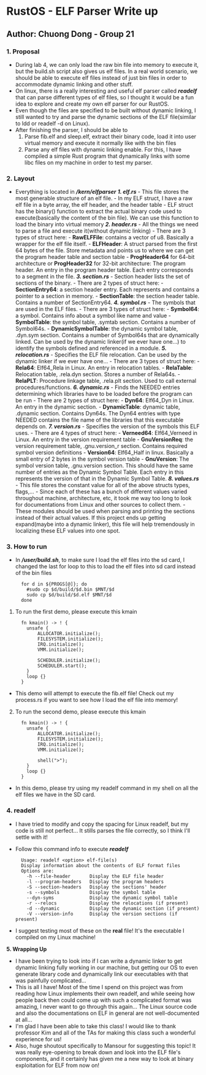# RustOS - ELF Parser Write up

## Author: Chuong Dong - Group 21

### **1. Proposal**
  - During lab 4, we can only load the raw bin file into memory to execute it, but the build.sh script also gives us elf files. In a real world scenario, we should be able to execute elf files instead of just bin files in order to accommodate dynamic linking and other stuff. 
  - On linux, there is a really interesting and useful elf parser called ***readelf*** that can parse different types of elf files, so I thought it would be a fun idea to explore and create my own elf parser for our RustOS.
  - Even though the files are specified to be built without dynamic linking, I still wanted to try and parse the dynamic sections of the ELF file(similar to ldd or readelf -d on Linux).
  - After finishing the parser, I should be able to
    1. Parse fib.elf and sleep.elf, extract their binary code, load it into user virtual memory and execute it normally like with the bin files
    2. Parse any elf files with dynamic linking enable. For this, I have compiled a simple Rust program that dynamically links with some libc files on my machine in order to test my parser.

### **2. Layout**
  - Everything is located in ***/kern/elfparser***
    ***1. elf.rs***
        - This file stores the most generable structure of an elf file.
        - In my ELF struct, I have a raw elf file in a byte array, the elf header, and the header table
        - ELF struct has the binary() function to extract the actual binary code used to execute(basically the content of the bin file). We can use this function to load the binary into virtual memory
    ***2. header.rs***
        - All the things we need to parse a file and execute it(without dynamic linking)
        - There are 3 types of struct here:
          - **RawELFFile**: contains a vector of u8. Basically a wrapper for the elf file itself.
          - **ELFHeader**: A struct parsed from the first 64 bytes of the file. Store metadata and points us to where we can get the program header table and section table
          - **ProgHeader64** for 64-bit architecture or **ProgHeader32** for 32-bit architecture: The program header. An entry in the program header table. Each entry corresponds to a segment in the file.
    ***3. section.rs***
        - Section header lists the set of sections of the binary.
        - There are 2 types of struct here:
          - **SectionEntry64**: a section header entry. Each represents and contains a pointer to a section in memory.
          - **SectionTable**: the section header table. Contains a number of SectionEntry64.
    ***4. symbol.rs***
        - The symbols that are used in the ELF files.
        - There are 3 types of struct here:
          - **Symbol64**: a symbol. Contains info about a symbol like name and value
          - **SymbolTable**: the symbol table, .symtab section. Contains a number of Symbol64s. 
          - **DynamicSymbolTable**: the dynamic symbol table, .dyn.sym section. Contains a number of Symbol64s that are dynamically linked. Can be used by the dynamic linker(if we ever have one...) to identify the symbols defined and referenced in a module.
    ***5. relocation.rs***
        - Specifies the ELF file relocation. Can be used by the dynamic linker if we ever have one...
        - There are 3 types of struct here:
          - **Rela64**: Elf64_Rela in Linux. An entry in relocation tables.
          - **RelaTable**: Relocation table, .rela.dyn section. Stores a number of Rela64s. 
          - **RelaPLT**: Procedure linkage table, .rela.plt section. Used to call external procedures/functions. 
    ***6. dynamic.rs***
        - Finds the NEEDED entries determining which libraries have to be loaded before the program can be run
        - There are 2 types of struct here:
          - **Dyn64**: Elf64_Dyn in Linux. An entry in the dynamic section.
          - **DynamicTable**: dynamic table, .dynamic section. Contains Dyn64s. The Dyn64 entries with type NEEDED contains the file name of the libraries that this executable depends on.
    ***7. version.rs***
        - Specifies the version of the symbols this ELF uses.
        - There are 4 types of struct here:
          - **Verneed64**: Elf64_Verneed in Linux. An entry in the version requirement table
          - **GnuVersionReq**: the version requirement table, .gnu.version_r section. Contains required symbol version definitions
          - **Version64**: Elf64_Half in linux. Basically a small entry of 2 bytes in the symbol version table
          - **GnuVersion**: The symbol version table, .gnu.version section. This should have the same number of entries as the Dynamic Symbol Table. Each entry in this represents the version of that in the Dynamic Symbol Table.
    ***8. values.rs***
        - This file stores the constant value for all of the above structs types, flags,...
        - Since each of these has a bunch of different values varied throughout machine, architecture, etc, it took me way too long to look for documentations from Linux and other sources to collect them. 
        - These modules should be used when parsing and printing the sections instead of their actual values. If this project ends up getting expand(maybe into a dynamic linker), this file will help tremendously in localizing these ELF values into one spot.

### **3. How to run**
  - In ***/user/build.sh***, to make sure I load the elf files into the sd card, I changed the last for loop to this to load the elf files into sd card instead of the bin files
  
    ```
      for d in ${PROGS[@]}; do
        #sudo cp $d/build/$d.bin $MNT/$d
        sudo cp $d/build/$d.elf $MNT/$d
      done 
    ```
    
  1. To run the first demo, please execute this kmain
      ```
        fn kmain() -> ! {
          unsafe {
              ALLOCATOR.initialize();
              FILESYSTEM.initialize();
              IRQ.initialize();
              VMM.initialize();

              SCHEDULER.initialize();
              SCHEDULER.start();
          }
          loop {}
        }
      ```
    
   - This demo will attempt to execute the fib.elf file! Check out my process.rs if you want to see how I load the elf file into memory!
  2. To run the second demo, please execute this kmain
      ```
        fn kmain() -> ! {
          unsafe {
              ALLOCATOR.initialize();
              FILESYSTEM.initialize();
              IRQ.initialize();
              VMM.initialize();

              shell(">");
          }
          loop {}
        }
      ```
    
   - In this demo, please try using my readelf command in my shell on all the elf files we have in the SD card.

### **4. readelf**
  - I have tried to modify and copy the spacing for Linux readelf, but my code is still not perfect... It stills parses the file correctly, so I think I'll settle with it!
  - Follow this command info to execute ***readelf***
  
    ```
      Usage: readelf <option> elf-file(s)
      Display information about the contents of ELF format files
      Options are:
        -h --file-header       Display the ELF file header
        -l --program-headers   Display the program headers
        -S --section-headers   Display the sections' header
        -s --symbols           Display the symbol table
        --dyn-syms             Display the dynamic symbol table
        -r --relocs            Display the relocations (if present)
        -d --dynamic           Display the dynamic section (if present)
        -V --version-info      Display the version sections (if present)
    ```
    
  - I suggest testing most of these on the **real** file! It's the executable I compiled on my Linux machine!

**5. Wrapping Up**
  - I have been trying to look into if I can write a dynamic linker to get dynamic linking fully working in our machine, but getting our OS to even generate library code and dynamically link our executables with that was painfully complicated...
  - This is all I have! Most of the time I spend on this project was from reading how Linux implements their own readelf, and while seeing how people back then could come up with such a complicated format was amazing, I never want to go through this again... The Linux source code and also the documentations on ELF in general are not well-documented at all...
  - I'm glad I have been able to take this class! I would like to thank professor Kim and all of the TAs for making this class such a wonderful experience for us!
  - Also, huge shoutout specifically to Mansour for suggesting this topic! It was really eye-opening to break down and look into the ELF file's components, and it certainly has given me a new way to look at binary exploitation for ELF from now on!

